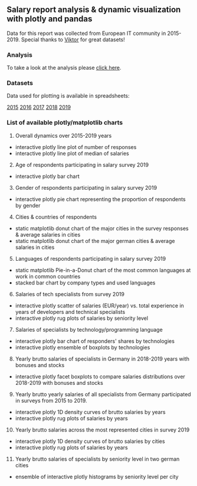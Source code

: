 ## Salary report analysis & dynamic visualization with plotly and pandas

Data for this report was collected from European IT community in 2015-2019. Special thanks to [Viktor](https://www.asdcode.de/) for great datasets!


### Analysis

To take a look at the analysis please [click here](https://ksyula.github.io/Salary-report/index.html).

### Datasets
Data used for plotting is available in spreadsheets:

[2015](https://docs.google.com/spreadsheets/d/1HxFcvoUYCxHFYRQfnGkCWc2OydUyvL8J8SsH5aWmd8g/edit#gid=395050397)
[2016](https://docs.google.com/spreadsheets/d/1HxFcvoUYCxHFYRQfnGkCWc2OydUyvL8J8SsH5aWmd8g/edit#gid=1435836303)
[2017](https://docs.google.com/spreadsheets/d/14DvDMc-RWkZFBdaY5WvETiudWIe8u-DNarAoIqZemXU/edit#gid=1018969845)
[2018](https://docs.google.com/spreadsheets/d/1qRLoD-9vHUC76Wgh1eOqZWeGoSoNkWOnuV6vce5pmLo/edit#gid=825462253)
[2019](https://docs.google.com/spreadsheets/d/13p6Hr9kSZuVKbQgOT_BcgasEvOuqEvt0Y0c78S5rlvw/edit#gid=1753613754)

### List of available plotly/matplotlib charts

1. Overall dynamics over 2015-2019 years
* interactive plotly line plot of number of responses
* interactive plotly line plot of median of salaries
2. Age of respondents participating in salary survey 2019
* interactive plotly bar chart
3. Gender of respondents participating in salary survey 2019
* interactive plotly pie chart representing the proportion of respondents by gender
4. Cities & countries of respondents
* static matplotlib donut chart of the major cities in the survey responses & average salaries in cities
* static matplotlib donut chart of the major german cities & average salaries in cities
5. Languages of respondents participating in salary survey 2019
* static matplotlib Pie-in-a-Donut chart of the most common languages at work in common countries
* stacked bar chart by company types and used languages
6. Salaries of tech specialists from survey 2019
* interactive plotly scatter of salaries (EUR/year) vs. total experience in years of developers and technical specialists
* interactive plotly rug plots of salaries by seniority level
7. Salaries of specialists by technology/programming language
* interactive plotly bar chart of responders' shares by technologies
* interactive plotly ensemble of boxplots by technologies
8. Yearly brutto salaries of specialists in Germany in 2018-2019 years with bonuses and stocks
* interactive plotly facet boxplots to compare salaries distributions over 2018-2019 with bonuses and stocks
9. Yearly brutto yearly salaries of all specialists from Germany participated in surveys from 2015 to 2019.
* interactive plotly 1D density curves of brutto salaries by years
* interactive plotly rug plots of salaries by years
10. Yearly brutto salaries across the most represented cities in survey 2019
* interactive plotly 1D density curves of brutto salaries by cities
* interactive plotly rug plots of salaries by years
11. Yearly brutto salaries of specialists by seniority level in two german cities
* ensemble of interactive plotly histograms by seniority level per city
